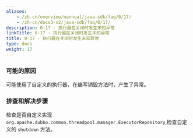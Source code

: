```yaml
---
aliases:
    - /zh-cn/overview/mannual/java-sdk/faq/0/17/
    - /zh-cn/docs3-v2/java-sdk/faq/0/17/
description: 0-17 - 执行器在关闭时发生未知异常
linkTitle: 0-17 - 执行器在关闭时发生未知异常
title: 0-17 - 执行器在关闭时发生未知异常
type: docs
weight: 17
---
```








### 可能的原因

可能使用了自定义的执行器，在编写销毁方法时，产生了异常。

### 排查和解决步骤

检查是否自定义实现 `org.apache.dubbo.common.threadpool.manager.ExecutorRepository`,检查自定义的 `shutdown` 方法。